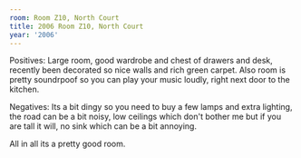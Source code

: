 ```yaml
---
room: Room Z10, North Court
title: 2006 Room Z10, North Court
year: '2006'
---
```


Positives: Large room, good wardrobe and chest of drawers and desk, recently been decorated so nice walls and rich green carpet. Also room is pretty soundrpoof so you can play your music loudly, right next door to the kitchen.

Negatives: Its a bit dingy so you need to buy a few lamps and extra lighting, the road can be a bit noisy, low ceilings which don't bother me but if you are tall it will, no sink which can be a bit annoying. 

All in all its a pretty good room.